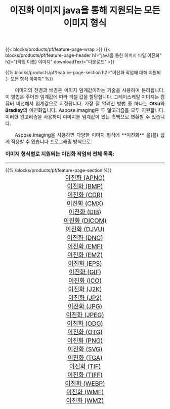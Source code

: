 ﻿---
title: 이진화 이미지 java을 통해 지원되는 모든 이미지 형식 
weight: 3920
url: /ko/java/binarize/ 
lang: ko
langdirlevel: 2
locales: zh-hans,ja,it,ru,de,es,fr,nl,id,lt,pl,pt,vi,tr,ko,zh-hant,ar,hi,th,sv,cs,uk,he
description: Aspose.Imaging을 사용하면 java을 통해 쉽게 이진화 이미지를 만들 수 있습니다.
---

{{< blocks/products/pf/feature-page-wrap >}}
{{< blocks/products/pf/feature-page-header h1="java을 통한 이미지 파일 이진화" h2="{작업 이름} 이미지" downloadText="다운로드" >}}


{{% blocks/products/pf/feature-page-section  h2="이진화 작업에 대해 지원되는 모든 형식 이미지" %}}
<p align="justify" style="text-indent:2em;font-size:15px;">
이미지의 전경과 배경은 이미지 임계값이라는 기술을 사용하여 분리됩니다. 이 방법은 주어진 임계값에 따라 픽셀 값을 할당합니다. 그레이스케일 이미지는 컴퓨터 비전에서 임계값으로 지정됩니다. 가장 잘 알려진 방법 중 하나는 <b>Otsu</b>와 <b>Bradley</b>의 이진화입니다. Aspose.Imaging은 두 알고리즘을 모두 지원합니다. 이러한 알고리즘을 사용하여 이미지를 임계값이 있는 흑백으로 변환할 수 있습니다.
</p>
<p align="justify" style="text-indent:2em;font-size:15px;">
Aspose.Imaging을 사용하면 다양한 이미지 형식에 **이진화** 을(를) 쉽게 적용할 수 있습니다 프로그래밍 방식으로. 
</p>
<h3 style="margin-top:16px;">
이미지 형식별로 지원되는 이진화 작업의 전체 목록:
</h3>
<hr/>
{{% /blocks/products/pf/feature-page-section %}}
<div class="container-fluid productfamilypage bg-gray">
    <div class="convertypes bg-gray agp-content section">
        <div class="container">
		<div class="row other-converters" style="gap: 10px;font-size: 19px;text-align:center;">
		    <div class='col-md-3 other-converter remove-lp remove-rp'><a href="/imaging/ko/java/binarize/apng/" style="padding:15px;">이진화 (APNG)</a></div><div class='col-md-3 other-converter remove-lp remove-rp'><a href="/imaging/ko/java/binarize/bmp/" style="padding:15px;">이진화 (BMP)</a></div><div class='col-md-3 other-converter remove-lp remove-rp'><a href="/imaging/ko/java/binarize/cdr/" style="padding:15px;">이진화 (CDR)</a></div><div class='col-md-3 other-converter remove-lp remove-rp'><a href="/imaging/ko/java/binarize/cmx/" style="padding:15px;">이진화 (CMX)</a></div><div class='col-md-3 other-converter remove-lp remove-rp'><a href="/imaging/ko/java/binarize/dib/" style="padding:15px;">이진화 (DIB)</a></div><div class='col-md-3 other-converter remove-lp remove-rp'><a href="/imaging/ko/java/binarize/dicom/" style="padding:15px;">이진화 (DICOM)</a></div><div class='col-md-3 other-converter remove-lp remove-rp'><a href="/imaging/ko/java/binarize/djvu/" style="padding:15px;">이진화 (DJVU)</a></div><div class='col-md-3 other-converter remove-lp remove-rp'><a href="/imaging/ko/java/binarize/dng/" style="padding:15px;">이진화 (DNG)</a></div><div class='col-md-3 other-converter remove-lp remove-rp'><a href="/imaging/ko/java/binarize/emf/" style="padding:15px;">이진화 (EMF)</a></div><div class='col-md-3 other-converter remove-lp remove-rp'><a href="/imaging/ko/java/binarize/emz/" style="padding:15px;">이진화 (EMZ)</a></div><div class='col-md-3 other-converter remove-lp remove-rp'><a href="/imaging/ko/java/binarize/eps/" style="padding:15px;">이진화 (EPS)</a></div><div class='col-md-3 other-converter remove-lp remove-rp'><a href="/imaging/ko/java/binarize/gif/" style="padding:15px;">이진화 (GIF)</a></div><div class='col-md-3 other-converter remove-lp remove-rp'><a href="/imaging/ko/java/binarize/ico/" style="padding:15px;">이진화 (ICO)</a></div><div class='col-md-3 other-converter remove-lp remove-rp'><a href="/imaging/ko/java/binarize/j2k/" style="padding:15px;">이진화 (J2K)</a></div><div class='col-md-3 other-converter remove-lp remove-rp'><a href="/imaging/ko/java/binarize/jp2/" style="padding:15px;">이진화 (JP2)</a></div><div class='col-md-3 other-converter remove-lp remove-rp'><a href="/imaging/ko/java/binarize/jpg/" style="padding:15px;">이진화 (JPG)</a></div><div class='col-md-3 other-converter remove-lp remove-rp'><a href="/imaging/ko/java/binarize/jpeg/" style="padding:15px;">이진화 (JPEG)</a></div><div class='col-md-3 other-converter remove-lp remove-rp'><a href="/imaging/ko/java/binarize/odg/" style="padding:15px;">이진화 (ODG)</a></div><div class='col-md-3 other-converter remove-lp remove-rp'><a href="/imaging/ko/java/binarize/otg/" style="padding:15px;">이진화 (OTG)</a></div><div class='col-md-3 other-converter remove-lp remove-rp'><a href="/imaging/ko/java/binarize/png/" style="padding:15px;">이진화 (PNG)</a></div><div class='col-md-3 other-converter remove-lp remove-rp'><a href="/imaging/ko/java/binarize/svg/" style="padding:15px;">이진화 (SVG)</a></div><div class='col-md-3 other-converter remove-lp remove-rp'><a href="/imaging/ko/java/binarize/tga/" style="padding:15px;">이진화 (TGA)</a></div><div class='col-md-3 other-converter remove-lp remove-rp'><a href="/imaging/ko/java/binarize/tif/" style="padding:15px;">이진화 (TIF)</a></div><div class='col-md-3 other-converter remove-lp remove-rp'><a href="/imaging/ko/java/binarize/tiff/" style="padding:15px;">이진화 (TIFF)</a></div><div class='col-md-3 other-converter remove-lp remove-rp'><a href="/imaging/ko/java/binarize/webp/" style="padding:15px;">이진화 (WEBP)</a></div><div class='col-md-3 other-converter remove-lp remove-rp'><a href="/imaging/ko/java/binarize/wmf/" style="padding:15px;">이진화 (WMF)</a></div><div class='col-md-3 other-converter remove-lp remove-rp'><a href="/imaging/ko/java/binarize/wmz/" style="padding:15px;">이진화 (WMZ)</a></div>
                </div>
        </div>
    </div>
</div>
<br/>
